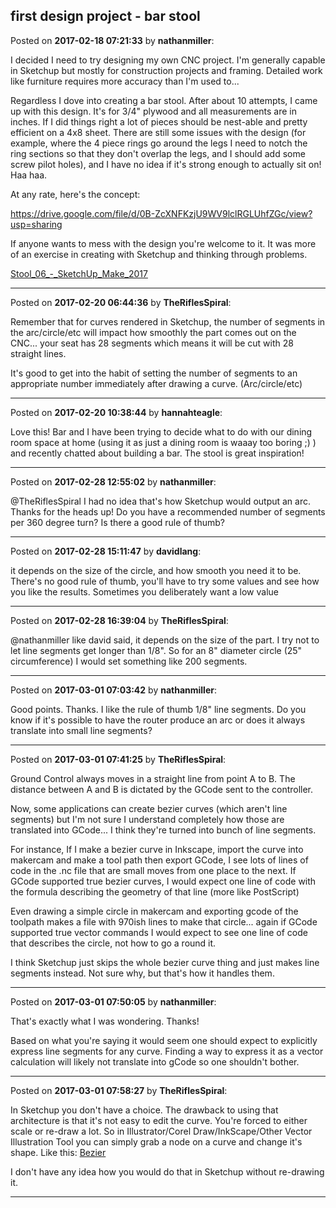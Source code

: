 ## first design project - bar stool
Posted on **2017-02-18 07:21:33** by **nathanmiller**:

I decided I need to try designing my own CNC project. I'm generally capable in Sketchup but mostly for construction projects and framing. Detailed work like furniture requires more accuracy than I'm used to...

Regardless I dove into creating a bar stool. After about 10 attempts, I came up with this design. It's for 3/4" plywood and all measurements are in inches. If I did things right a lot of pieces should be nest-able and pretty efficient on a 4x8 sheet. There are still some issues with the design (for example, where the 4 piece rings go around the legs I need to notch the ring sections so that they don't overlap the legs, and I should add some screw pilot holes), and I have no idea if it's strong enough to actually sit on! Haa haa. 

At any rate, here's the concept: 



https://drive.google.com/file/d/0B-ZcXNFKzjU9WV9lclRGLUhfZGc/view?usp=sharing



If anyone wants to mess with the design you're welcome to it. It was more of an exercise in creating with Sketchup and thinking through problems. 



 [Stool_06_-_SketchUp_Make_2017](/images/Yy/Ay/YyAy_stool_06__sketchup_make_2017.png.jpg)

---

Posted on **2017-02-20 06:44:36** by **TheRiflesSpiral**:

Remember that for curves rendered in Sketchup, the number of segments in the arc/circle/etc will impact how smoothly the part comes out on the CNC... your seat has 28 segments which means it will be cut with 28 straight lines.



It's good to get into the habit of setting the number of segments to an appropriate number immediately after drawing a curve. (Arc/circle/etc)

---

Posted on **2017-02-20 10:38:44** by **hannahteagle**:

Love this! Bar and I have been trying to decide what to do with our dining room space at home (using it as just a dining room is waaay too boring ;) ) and recently chatted about building a bar. The stool is great inspiration!

---

Posted on **2017-02-28 12:55:02** by **nathanmiller**:

@TheRiflesSpiral I had no idea that's how Sketchup would output an arc. Thanks for the heads up! Do you have a recommended number of segments per 360 degree turn? Is there a good rule of thumb?

---

Posted on **2017-02-28 15:11:47** by **davidlang**:

it depends on the size of the circle, and how smooth you need it to be. There's no good rule of thumb, you'll have to try some values and see how you like the results. Sometimes you deliberately want a low value

---

Posted on **2017-02-28 16:39:04** by **TheRiflesSpiral**:

@nathanmiller like david said, it depends on the size of the part. I try not to let line segments get longer than 1/8". So for an 8" diameter circle (25" circumference) I would set something like 200 segments.

---

Posted on **2017-03-01 07:03:42** by **nathanmiller**:

Good points. Thanks. I like the rule of thumb 1/8" line segments. Do you know if it's possible to have the router produce an arc or does it always translate into small line segments?

---

Posted on **2017-03-01 07:41:25** by **TheRiflesSpiral**:

Ground Control always moves in a straight line from point A to B. The distance between A and B is dictated by the GCode sent to the controller.



Now, some applications can create bezier curves (which aren't line segments) but I'm not sure I understand completely how those are translated into GCode... I think they're turned into bunch of line segments.



For instance, If I make a bezier curve in Inkscape, import the curve into makercam and make a tool path then export GCode, I see lots of lines of code in the .nc file that are small moves from one place to the next. If GCode supported true bezier curves, I would expect one line of code with the formula describing the geometry of that line (more like PostScript)



Even drawing a simple circle in makercam and exporting gcode of the toolpath makes a file with 970ish lines to make that circle... again if GCode supported true vector commands I would expect to see one line of code that describes the circle, not how to go a round it.



I think Sketchup just skips the whole bezier curve thing and just makes line segments instead. Not sure why, but that's how it handles them.

---

Posted on **2017-03-01 07:50:05** by **nathanmiller**:

That's exactly what I was wondering. Thanks! 

Based on what you're saying it would seem one should expect to explicitly express line segments for any curve. Finding a way to express it as a vector calculation will likely not translate into gCode so one shouldn't bother.

---

Posted on **2017-03-01 07:58:27** by **TheRiflesSpiral**:

In Sketchup you don't have a choice. The drawback to using that architecture is that it's not easy to edit the curve. You're forced to either scale or re-draw a lot. So in Illustrator/Corel Draw/InkScape/Other Vector Illustration Tool you can simply grab a node on a curve and change it's shape. Like this:  [Bezier](/images/rZ/yO/rZyO_bezier.jpg.jpg) 



I don't have any idea how you would do that in Sketchup without re-drawing it.

---

